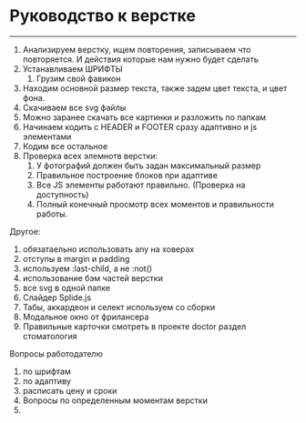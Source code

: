 # Руководство к верстке
----


1) Анализируем верстку, ищем повторения, записываем что повторяется. И действия которые нам нужно будет сделать
2) Устанавливаем ШРИФТЫ
	1) Грузим свой фавикон
3) Находим основной размер текста, также задем цвет текста, и цвет фона.
4) Скачиваем все svg файлы
5) Можно заранее скачать все картинки и разложить по папкам
6) Начинаем кодить с HEADER и FOOTER сразу адаптивно и js элементами
7) Кодим все остальное
8) Проверка всех элемнотв верстки:
	1) У фотографий должен быть задан максимальный размер
	2) Правильное построение блоков при адаптиве
	3) Все JS элементы работают правильно. (Проверка на доступность)
	4) Полный конечный просмотр всех моментов и правильности работы.



Другое:
1) обязатаельно использовать any на ховерах
2) отступы в margin и padding
3) используем :last-child, а не :not()
4) использование бэм частей верстки
5) все svg в одной папке
6) Слайдер Splide.js
7) Табы, аккардеон и селект используем со сборки
8) Модальное окно от фрилансера
9) Правильные карточки смотреть в проекте doctor раздел стоматология


Вопросы работодателю
1) по шрифтам
2) по адаптиву
3) расписать цену и сроки
4) Вопросы по определенным моментам верстки
5) 